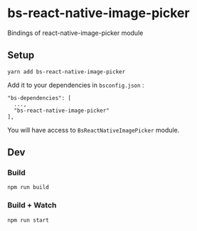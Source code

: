 # bs-react-native-image-picker

Bindings of react-native-image-picker module

## Setup

```
yarn add bs-react-native-image-picker
```

Add it to your dependencies in `bsconfig.json` :

```
"bs-dependencies": [
  ...,
  "bs-react-native-image-picker"
],
```

You will have access to `BsReactNativeImagePicker` module.

## Dev

### Build

```
npm run build
```

### Build + Watch

```
npm run start
```
